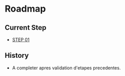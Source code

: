 # Roadmap

## Current Step
- [STEP 01](./step-01.md)

## History
- A completer apres validation d'etapes precedentes.
